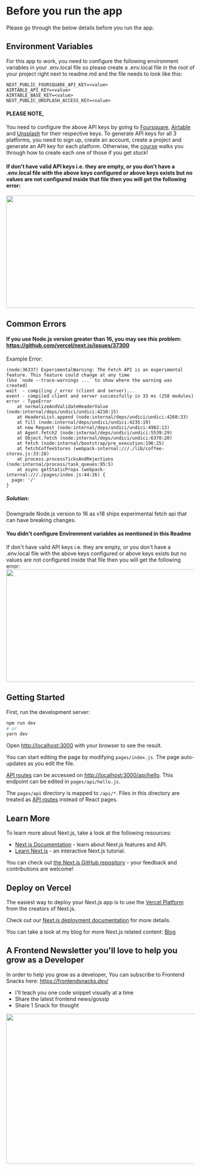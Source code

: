 # Before you run the app

Please go through the below details before you run the app.

## Environment Variables

For this app to work, you need to configure the following environment variables in your .env.local file so please create a .env.local file in the root of your project right next to readme.md and the file needs to look like this:

```
NEXT_PUBLIC_FOURSQUARE_API_KEY=<value>
AIRTABLE_API_KEY=<value>
AIRTABLE_BASE_KEY=<value>
NEXT_PUBLIC_UNSPLASH_ACCESS_KEY=<value>
```

#### PLEASE NOTE, 
You need to configure the above API keys by going to [Foursquare](https://foursquare.com/), [Airtable](https://www.airtable.com/) and [Unsplash](https://unsplash.com/) for their respective keys. To generate API keys for all 3 platforms, you need to sign up, create an account, create a project and generate an API key for each platform. Otherwise, the [course](https://bit.ly/3nRIsbi) walks you through how to create each one of those if you get stuck!

#### If don't have valid API keys i.e. they are empty, or you don't have a .env.local file with the above keys configured or above keys exists but no values are not configured inside that file then you will get the following error:
<img src="https://res.cloudinary.com/dkfnd7xy7/image/upload/v1659022098/Screen_Shot_2022-07-28_at_11.27.20_AM_l5apuq.png" width="600px" height="300px" />


## Common Errors

#### If you use Node.js version greater than 16, you may see this problem: https://github.com/vercel/next.js/issues/37300

Example Error:

```
(node:36337) ExperimentalWarning: The Fetch API is an experimental feature. This feature could change at any time
(Use `node --trace-warnings ...` to show where the warning was created)
wait  - compiling /_error (client and server)...
event - compiled client and server successfully in 33 ms (258 modules)
error - TypeError
    at normalizeAndValidateHeaderValue (node:internal/deps/undici/undici:4210:15)
    at HeadersList.append (node:internal/deps/undici/undici:4268:33)
    at fill (node:internal/deps/undici/undici:4235:19)
    at new Request (node:internal/deps/undici/undici:4982:13)
    at Agent.fetch2 (node:internal/deps/undici/undici:5539:29)
    at Object.fetch (node:internal/deps/undici/undici:6370:20)
    at fetch (node:internal/bootstrap/pre_execution:196:25)
    at fetchCoffeeStores (webpack-internal:///./lib/coffee-stores.js:33:28)
    at process.processTicksAndRejections (node:internal/process/task_queues:95:5)
    at async getStaticProps (webpack-internal:///./pages/index.js:44:26) {
  page: '/'
}
```

##### Solution:
Downgrade Node.js version to 16 as v18 ships experimental fetch api that can have breaking changes.

#### You didn't configure Environment variables as mentioned in this Readme

If don't have valid API keys i.e. they are empty, or you don't have a .env.local file with the above keys configured or above keys exists but no values are not configured inside that file then you will get the following error:
<img src="https://res.cloudinary.com/dkfnd7xy7/image/upload/v1659022098/Screen_Shot_2022-07-28_at_11.27.20_AM_l5apuq.png" width="600px" height="300px" />


## Getting Started

First, run the development server:

```bash
npm run dev
# or
yarn dev
```

Open [http://localhost:3000](http://localhost:3000) with your browser to see the result.

You can start editing the page by modifying `pages/index.js`. The page auto-updates as you edit the file.

[API routes](https://nextjs.org/docs/api-routes/introduction) can be accessed on [http://localhost:3000/api/hello](http://localhost:3000/api/hello). This endpoint can be edited in `pages/api/hello.js`.

The `pages/api` directory is mapped to `/api/*`. Files in this directory are treated as [API routes](https://nextjs.org/docs/api-routes/introduction) instead of React pages.

## Learn More

To learn more about Next.js, take a look at the following resources:

- [Next.js Documentation](https://nextjs.org/docs) - learn about Next.js features and API.
- [Learn Next.js](https://nextjs.org/learn) - an interactive Next.js tutorial.

You can check out [the Next.js GitHub repository](https://github.com/vercel/next.js/) - your feedback and contributions are welcome!

## Deploy on Vercel

The easiest way to deploy your Next.js app is to use the [Vercel Platform](https://vercel.com/new?utm_medium=default-template&filter=next.js&utm_source=create-next-app&utm_campaign=create-next-app-readme) from the creators of Next.js.

Check out our [Next.js deployment documentation](https://nextjs.org/docs/deployment) for more details.

You can take a look at my blog for more Next.js related content: [Blog](https://kulkarniankita.com/blog)


## A Frontend Newsletter you'll love to help you grow as a Developer
In order to help you grow as a developer, You can subscribe to Frontend Snacks here: https://frontendsnacks.dev/
- I'll teach you one code snippet visually at a time
- Share the latest frontend news/gossip 
- Share 1 Snack for thought

<img src="https://www.frontendsnacks.dev/images/og-default.png" width="800" height="400" /> 
